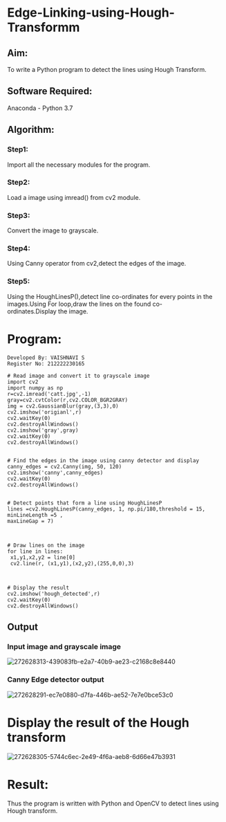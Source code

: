 # Edge-Linking-using-Hough-Transformm
## Aim:
To write a Python program to detect the lines using Hough Transform.

## Software Required:
Anaconda - Python 3.7

## Algorithm:
### Step1:

Import all the necessary modules for the program.
### Step2:

Load a image using imread() from cv2 module.
### Step3:

Convert the image to grayscale.
### Step4:

Using Canny operator from cv2,detect the edges of the image.
### Step5:

Using the HoughLinesP(),detect line co-ordinates for every points in the images.Using For loop,draw the lines on the found co-ordinates.Display the image.
# Program:
```
Developed By: VAISHNAVI S
Register No: 212222230165
```
```
# Read image and convert it to grayscale image
import cv2
import numpy as np
r=cv2.imread('catt.jpg',-1)
gray=cv2.cvtColor(r,cv2.COLOR_BGR2GRAY)
img = cv2.GaussianBlur(gray,(3,3),0)
cv2.imshow('origianl',r)
cv2.waitKey(0)
cv2.destroyAllWindows()
cv2.imshow('gray',gray)
cv2.waitKey(0)
cv2.destroyAllWindows()


# Find the edges in the image using canny detector and display
canny_edges = cv2.Canny(img, 50, 120)
cv2.imshow('canny',canny_edges)
cv2.waitKey(0)
cv2.destroyAllWindows()


# Detect points that form a line using HoughLinesP
lines =cv2.HoughLinesP(canny_edges, 1, np.pi/180,threshold = 15, minLineLength =5 ,
maxLineGap = 7)



# Draw lines on the image
for line in lines:
 x1,y1,x2,y2 = line[0]
 cv2.line(r, (x1,y1),(x2,y2),(255,0,0),3)



# Display the result
cv2.imshow('hough_detected',r)
cv2.waitKey(0)
cv2.destroyAllWindows()
```
## Output

### Input image and grayscale image
![272628313-439083fb-e2a7-40b9-ae23-c2168c8e8440](https://github.com/Vaishnavi-saravanan/Edge-Linking-using-Hough-Transformm/assets/118541897/2033b716-b692-443a-9dfe-3820c3e0e481)


### Canny Edge detector output
![272628291-ec7e0880-d7fa-446b-ae52-7e7e0bce53c0](https://github.com/Vaishnavi-saravanan/Edge-Linking-using-Hough-Transformm/assets/118541897/ec3a5f69-455a-4851-9a75-ed94b18983b9)

# Display the result of the Hough transform
![272628305-5744c6ec-2e49-4f6a-aeb8-6d66e47b3931](https://github.com/Vaishnavi-saravanan/Edge-Linking-using-Hough-Transformm/assets/118541897/e3b9ae49-a739-4d92-a0ef-65a5d99a1b10)

# Result:
Thus the program is written with Python and OpenCV to detect lines using Hough transform.

